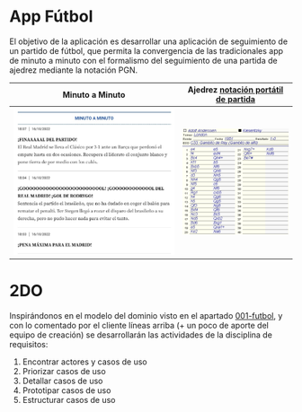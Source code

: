 # App Fútbol

El objetivo de la aplicación es desarrollar una aplicación de seguimiento de un partido de fútbol, que permita la convergencia de las tradicionales app de minuto a minuto con el formalismo del seguimiento de una partida de ajedrez mediante la notación PGN.

|Minuto a Minuto|Ajedrez [notación portátil de partida](https://es.wikipedia.org/wiki/Notaci%C3%B3n_port%C3%A1til_de_partida)
|-|-
|![](/images/minutoAMinuto.jpg)|![](/images/notacion_formato_pgn.png)

# 2DO

Inspirándonos en el modelo del dominio visto en el apartado [001-futbol](../001-futbol/readme.md), y con lo comentado por el cliente líneas arriba (+ un poco de aporte del equipo de creación) se desarrollarán las actividades de la disciplina de requisitos:

1. Encontrar actores y casos de uso
1. Priorizar casos de uso
1. Detallar casos de uso
1. Prototipar casos de uso
1. Estructurar casos de uso

